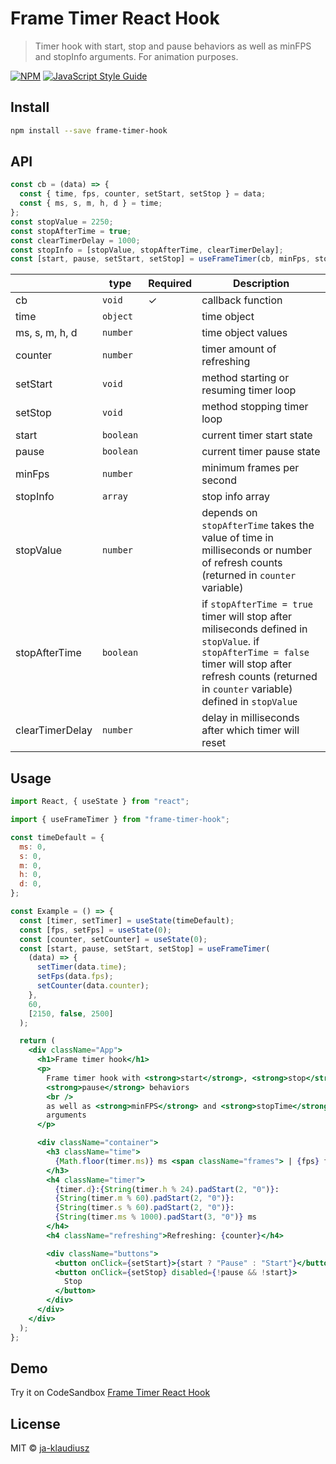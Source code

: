 # Frame Timer React Hook

> Timer hook with start, stop and pause behaviors as well as minFPS and stopInfo arguments. For animation purposes.

[![NPM](https://img.shields.io/npm/v/frame-timer-hook.svg)](https://www.npmjs.com/package/frame-timer-hook) [![JavaScript Style Guide](https://img.shields.io/badge/code_style-standard-brightgreen.svg)](https://standardjs.com)

## Install

```bash
npm install --save frame-timer-hook
```

## API

```jsx
const cb = (data) => {
  const { time, fps, counter, setStart, setStop } = data;
  const { ms, s, m, h, d } = time;
};
const stopValue = 2250;
const stopAfterTime = true;
const clearTimerDelay = 1000;
const stopInfo = [stopValue, stopAfterTime, clearTimerDelay];
const [start, pause, setStart, setStop] = useFrameTimer(cb, minFps, stopInfo);
```

|                 | type      | Required | Description                                                                                                                                                                                                 |
| --------------- | --------- | -------- | ----------------------------------------------------------------------------------------------------------------------------------------------------------------------------------------------------------- |
| cb              | `void`    | ✓        | callback function                                                                                                                                                                                           |
| time            | `object`  |          | time object                                                                                                                                                                                                 |
| ms, s, m, h, d  | `number`  |          | time object values                                                                                                                                                                                          |
| counter         | `number`  |          | timer amount of refreshing                                                                                                                                                                                  |
| setStart        | `void`    |          | method starting or resuming timer loop                                                                                                                                                                      |
| setStop         | `void`    |          | method stopping timer loop                                                                                                                                                                                  |
| start           | `boolean` |          | current timer start state                                                                                                                                                                                   |
| pause           | `boolean` |          | current timer pause state                                                                                                                                                                                   |
| minFps          | `number`  |          | minimum frames per second                                                                                                                                                                                   |
| stopInfo        | `array`   |          | stop info array                                                                                                                                                                                             |
| stopValue       | `number`  |          | depends on `stopAfterTime` takes the value of time in milliseconds or number of refresh counts (returned in `counter` variable)                                                                             |
| stopAfterTime   | `boolean` |          | if `stopAfterTime = true` timer will stop after miliseconds defined in `stopValue`. if `stopAfterTime = false` timer will stop after refresh counts (returned in `counter` variable) defined in `stopValue` |
| clearTimerDelay | `number`  |          | delay in milliseconds after which timer will reset                                                                                                                                                          |

## Usage

```jsx
import React, { useState } from "react";

import { useFrameTimer } from "frame-timer-hook";

const timeDefault = {
  ms: 0,
  s: 0,
  m: 0,
  h: 0,
  d: 0,
};

const Example = () => {
  const [timer, setTimer] = useState(timeDefault);
  const [fps, setFps] = useState(0);
  const [counter, setCounter] = useState(0);
  const [start, pause, setStart, setStop] = useFrameTimer(
    (data) => {
      setTimer(data.time);
      setFps(data.fps);
      setCounter(data.counter);
    },
    60,
    [2150, false, 2500]
  );

  return (
    <div className="App">
      <h1>Frame timer hook</h1>
      <p>
        Frame timer hook with <strong>start</strong>, <strong>stop</strong> and{" "}
        <strong>pause</strong> behaviors
        <br />
        as well as <strong>minFPS</strong> and <strong>stopTime</strong>{" "}
        arguments
      </p>

      <div className="container">
        <h3 className="time">
          {Math.floor(timer.ms)} ms <span className="frames"> | {fps} fps</span>
        </h3>
        <h4 className="timer">
          {timer.d}:{String(timer.h % 24).padStart(2, "0")}:
          {String(timer.m % 60).padStart(2, "0")}:
          {String(timer.s % 60).padStart(2, "0")}:
          {String(timer.ms % 1000).padStart(3, "0")} ms
        </h4>
        <h4 className="refreshing">Refreshing: {counter}</h4>

        <div className="buttons">
          <button onClick={setStart}>{start ? "Pause" : "Start"}</button>
          <button onClick={setStop} disabled={!pause && !start}>
            Stop
          </button>
        </div>
      </div>
    </div>
  );
};
```

## Demo

Try it on CodeSandbox [Frame Timer React Hook](https://codesandbox.io/s/frame-timer-hook-v-1-2-0-forked-x27wmc?file=/src/App.js)

## License

MIT © [ja-klaudiusz](https://github.com/ja-klaudiusz)
